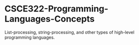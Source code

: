 # CSCE322-Programming-Languages-Concepts
List-processing, string-processing, and other types of high-level programming languages. 
